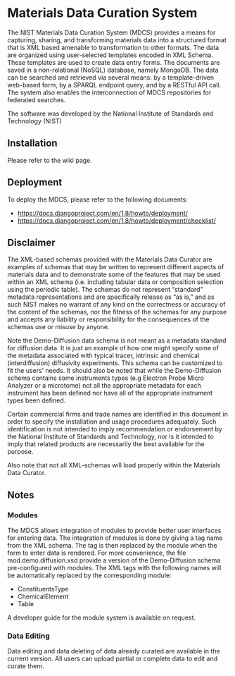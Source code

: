 # Materials Data Curation System

The NIST Materials Data Curation System (MDCS) provides a means for capturing, sharing, and transforming materials data into a structured format that is XML based amenable to transformation to other formats. The data are organized using user-selected templates encoded in XML Schema.  These templates are used to create data entry forms.  The documents are saved in a non-relational (NoSQL) database, namely MongoDB.  The data can be searched and retrieved via several means: by a template-driven web-based form, by a SPARQL endpoint query, and by a RESTful API call. The system also enables the interconnection of MDCS repositories for federated searches.    

The software was developed by the National Institute of Standards and Technology (NIST)

## Installation

Please refer to the wiki page.

## Deployment

To deploy the MDCS, please refer to the following documents:
- https://docs.djangoproject.com/en/1.8/howto/deployment/
- https://docs.djangoproject.com/en/1.8/howto/deployment/checklist/

## Disclaimer

The XML-based schemas provided with the Materials Data Curator are examples of schemas that may be written to represent different aspects of materials data and to demonstrate some of the features that may be used within an XML schema (i.e. including tabular data or composition selection using the periodic table). The schemas do not represent “standard” metadata representations and are specifically release as “as is,” and as such NIST makes no warrant of any kind on the correctness or accuracy of the content of the schemas, nor the fitness of the schemas for any purpose and accepts any liability or responsibility for the consequences of the schemas use or misuse by anyone. 

Note the Demo-Diffusion data schema is not meant as a metadata standard for diffusion data.  It is just an example of how one might specify some of the metadata associated with typical tracer, intrinsic and chemical (interdiffusion) diffusivity experiments. This schema can be customized to fit the users’ needs. It should also be noted that while the Demo-Diffusion schema contains some instruments types  (e.g Electron Probe Micro Analyzer or a microtome) not all the appropriate metadata for each instrument has been defined nor have all of the appropriate instrument types been defined. 

Certain commercial firms and trade names are identified in this document in order to specify the installation and usage 
procedures adequately. Such identification is not intended to imply recommendation or endorsement by the National Institute 
of Standards and Technology, nor is it intended to imply that related products are necessarily the best available for the 
purpose. 

Also note that not all XML-schemas will load properly within the Materials Data Curator.

## Notes

### Modules

The MDCS allows integration of modules to provide better user interfaces for entering data. The integration of modules is done by giving a tag name from the XML schema. The tag is then replaced by the module when the form to enter data is rendered. 
For more convenience, the file mod.demo.diffusion.xsd provide a version of the Demo-Diffusion schema pre-configured with modules. The XML tags with the following names will be automatically replaced by the corresponding module:
-	ConstituentsType
-	ChemicalElement
-	Table

A developer guide for the module system is available on request.

### Data Editing

Data editing and data deleting of data already curated are available in the current version. All users can upload partial or complete data to edit and curate them.